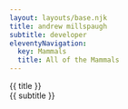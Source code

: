 ```yaml
---
layout: layouts/base.njk
title: andrew millspaugh
subtitle: developer
eleventyNavigation:
  key: Mammals
  title: All of the Mammals
---
```

<div id="title">
    {{ title }}
</div>
<div id="subtitle">
    {{ subtitle }}
</div>
<radar-chart 
    skill[architecture]=0.75 
    skill[frontend]=0.4 
    skill[backend]=0.8 
    skill[bayesian-statistics]=0.4 
    skill[infrastructure]=0.4 />